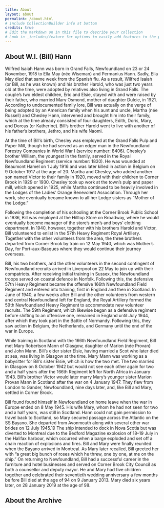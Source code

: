 ```yaml
---
title: About
layout: about
permalink: /about.html
# include CollectionBuilder info at bottom
credits: true
# Edit the markdown on in this file to describe your collection
# Look in _includes/feature for options to easily add features to the page
---
```


## About W.I. (Bill) Hann

Wilfred Isaiah Hann was born in Grand Falls, Newfoundland on 23 or 24 November, 1918 to Ella May (née Wiseman) and Permanius Hann. Sadly, Ella May died that same week from the Spanish flu. As a result, Wilfred Isaiah (or Bill, as he was known) and his brother Harold, who was just two years old at the time, were adopted by relatives also living in Grand Falls. The couple’s two eldest children, Eric and Elsie, stayed with and were raised by their father, who married Mary Osmond, mother of daughter Dulcie, in 1921. According to undocumented family lore, Bill was actually on the verge of being adopted by an American family when his aunt and uncle, Martha (née Russell) and Chesley Hann, intervened and brought him into their family, which at the time already consisted of four daughters, Edith, Doris, Mary, and Dorcas (or Katherine). Bill’s brother Harold went to live with another of his father’s brothers, Jethro, and his wife Naomi.

At the time of Bill’s birth, Chesley was employed at the Grand Falls Pulp and Paper Mill, though he had served as an edger man in the Newfoundland Forestry Companies in World War I (service number: 8406). Chesley’s brother William, the youngest in the family, served in the Royal Newfoundland Regiment (service number: 1830). He was wounded at Beaumont Hamel on 1 July 1916 and was later killed in action in Belgium on 9 October 1917 at the age of 20. Martha and Chesley, who added another son named Victor to their family in 1920, moved with their children to Corner Brook in 1929 or 1930. Chesley took up work at the town’s pulp and paper mill, which opened in 1925, while Martha continued to be heavily involved in the Lodges of the Ladies’ Orange Benevolent Association. Through her work, she eventually became known to all her Lodge sisters as “Mother of the Lodge.”

Following the completion of his schooling at the Corner Brook Public School in 1936, Bill was employed at the Hilltop Store on Broadway, where he would eventually become manager of the store’s men’s and boys’ clothing department. In 1940, however, together with his brothers Harold and Victor, Bill volunteered to enlist in the 57th Heavy Regiment Royal Artillery. Together with the other volunteers from the area, the three brothers departed from Corner Brook by train on 12 May 1940, which was Mother’s Day, for Port-aux-Basques where they would continue their journey overseas.

Bill, his two brothers, and the other volunteers in the second contingent of Newfoundland recruits arrived in Liverpool on 22 May to join up with their compatriots. After receiving initial training in Sussex, the Newfoundland troops served on coastal defence in Norfolk. Following this, the defensive 57th Heavy Regiment became the offensive 166th Newfoundland Field Regiment and entered into training, first in England and then in Scotland. In June of 1940, a few weeks after Bill and the other volunteers from western and central Newfoundland left for England, the Royal Artillery formed the 59th Newfoundland Heavy Regiment to accommodate new volunteer recruits. The 59th Regiment, which likewise began as a defensive regiment before shifting to an offensive one, remained in England until July 1944, after which they took part in the Battle of Normandy. Following this, they saw action in Belgium, the Netherlands, and Germany until the end of the war in Europe.

While training in Scotland with the 166th Newfoundland Field Regiment, Bill met Mary Robertson Mann of Glasgow, daughter of Marion (née Provan) and John Mann. Bill’s elder sister Elsie, having married a Scot who later died at sea, was living in Glasgow at the time. Mary Mann was working as a babysitter for Bill’s sister Elsie, which is how the two met. The two married in Glasgow on 8 October 1942 but would not see each other again for two and a half years after the 166th Regiment left for North Africa in January 1943. Bill’s brother Victor would later marry Mary’s younger sister Marion Provan Mann in Scotland after the war on 4 January 1947. They flew from London to Gander, Newfoundland, nine days later, and, like Bill and Mary, settled in Corner Brook.

Bill found found himself in Newfoundland on home leave when the war in Europe ended on 8 May 1945. His wife Mary, whom he had not seen for two and a half years, was still in Scotland. Hann could not gain permission to travel back to Scotland, so Mary secured passage across the Atlantic on the SS Bayano. She departed from Avonmouth along with several other war brides on 12 July 1945.19 The ship intended to dock in Nova Scotia but was diverted to Montreal due to the Bedford Magazine explosion of 18–19 July in the Halifax harbour, which occurred when a barge exploded and set off a chain reaction of explosions and fires. Bill and Mary were finally reunited when the Bayano arrived in Montreal. As Mary later recalled, Bill greeted her with “a great big bunch of roses which he threw, one by one, at me on the ship.” On returning to Newfoundland, Bill had a successful career in the furniture and hotel businesses and served on Corner Brook City Council as both a counsellor and deputy mayor. He and Mary had five children together and celebrated their seventieth wedding anniversary a few months be fore Bill died at the age of 94 on 9 January 2013. Mary died six years later, on 28 January 2019 at the age of 98.

## About the Archive


<!-- IMPORTANT!!! DELETE this comment and the include below when you are finished editing this page for your collection. The include below introduces about page features. They will show up on your collection's about page until you delete it.  -->
